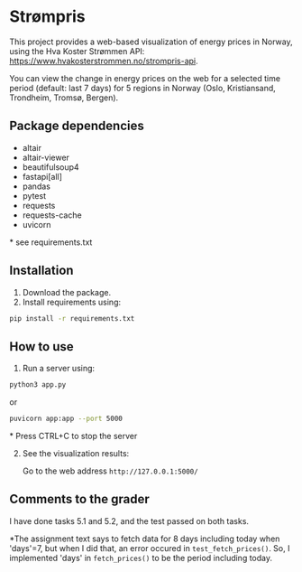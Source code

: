 # Strømpris

This project provides a web-based visualization of energy prices in Norway, using the Hva Koster Strømmen API: https://www.hvakosterstrommen.no/strompris-api. 

You can view the change in energy prices on the web for a selected time period (default: last 7 days) for 5 regions in Norway (Oslo, Kristiansand, Trondheim, Tromsø, Bergen).


## Package dependencies
- altair
- altair-viewer
- beautifulsoup4
- fastapi[all]
- pandas
- pytest
- requests
- requests-cache
- uvicorn

\* see requirements.txt

## Installation
1. Download the package.
2. Install requirements using:
```bash
pip install -r requirements.txt
```

## How to use
1. Run a server using:
```bash
python3 app.py
```
or
```bash
puvicorn app:app --port 5000
```
\* Press CTRL+C to stop the server

2. See the visualization results:

    Go to the web address `http://127.0.0.1:5000/`

## Comments to the grader
I have done tasks 5.1 and 5.2, and the test passed on both tasks.

\*The assignment text says to fetch data for 8 days including today when 'days'=7, but when I did that, an error occured in `test_fetch_prices()`. So, I implemented 'days' in `fetch_prices()` to be the period including today.